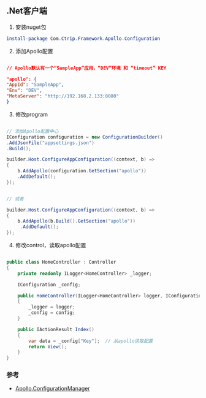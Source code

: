 ## .Net客户端

1. 安装nuget包

```powershell
install-package Com.Ctrip.Framework.Apollo.Configuration
```

2. 添加Apollo配置

```json

// Apollo默认有一个“SampleApp”应用，“DEV”环境 和 “timeout” KEY

"apollo": {
"AppId": "SampleApp",
"Env": "DEV",
"MetaServer": "http://192.168.2.133:8080"
}
```

3. 修改program

```c#

// 添加Apollo配置中心
IConfiguration configuration = new ConfigurationBuilder()
.AddJsonFile("appsettings.json")
.Build();

builder.Host.ConfigureAppConfiguration((context, b) =>
{
    b.AddApollo(configuration.GetSection("apollo"))
    .AddDefault();
});


// 或者

builder.Host.ConfigureAppConfiguration((context, b) =>
{
    b.AddApollo(b.Build().GetSection("apollo"))
     .AddDefault();
});
```

4. 修改control，读取apollo配置

```c#

public class HomeController : Controller
{
    private readonly ILogger<HomeController> _logger;

    IConfiguration _config;

    public HomeController(ILogger<HomeController> logger, IConfiguration config)
    {
        _logger = logger;
        _config = config;
    }

    public IActionResult Index()
    {
        var data = _config["Key"];  // 从apollo读取配置
        return View();
    }
}

```

### 参考

* [Apollo.ConfigurationManager](https://github.com/apolloconfig/apollo.net/blob/main/src/Apollo.ConfigurationManager/README.md)


